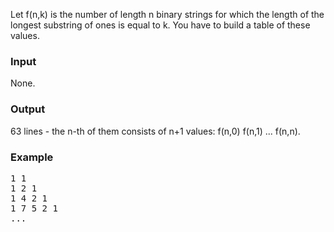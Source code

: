 <p>Let f(n,k) is the number of length n binary strings for which the length of the longest substring of ones is equal to k. You have to build a table of these values.</p>

<h3>Input</h3>
<p>None.</p>

<h3>Output</h3>
<p>63 lines - the n-th of them consists of n+1 values: f(n,0) f(n,1) ... f(n,n).</p>

<h3>Example</h3>
<pre>1 1
1 2 1
1 4 2 1
1 7 5 2 1
...</pre>
